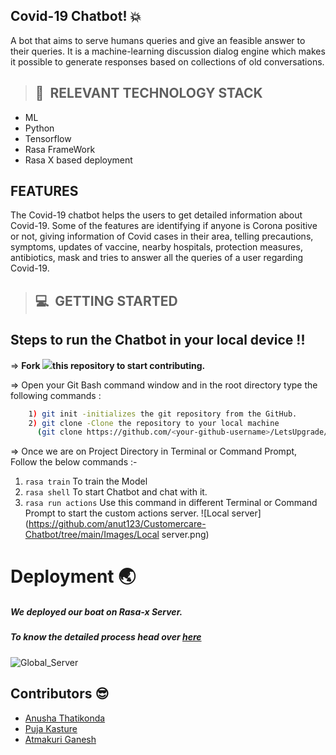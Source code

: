 

## Covid-19 Chatbot! :boom:
A bot that aims to serve humans queries and give an feasible answer to their queries. It is a machine-learning discussion dialog engine which makes it possible to generate responses based on collections of old conversations.


>## 📂&nbsp; RELEVANT TECHNOLOGY STACK
* ML
* Python
* Tensorflow
* Rasa FrameWork
* Rasa X based deployment

## FEATURES
The Covid-19 chatbot helps the users to get detailed information about Covid-19. Some of the features are identifying if anyone is Corona positive or not, giving information of Covid cases in their area, telling precautions, symptoms, updates of vaccine, nearby hospitals, protection measures, antibiotics, mask and tries to answer all the queries of a user regarding Covid-19.

>## 💻&nbsp; GETTING STARTED

## Steps to run the Chatbot in your local device !!

=> **Fork <a href=https://github.com/LetsUpgrade/CHIT-CHAT><img src="https://img.icons8.com/ios/24/000000/code-fork.png"></a>this repository to start contributing.**

=> Open your Git Bash command window and in the root directory type the following commands :
```bash
    1) git init -initializes the git repository from the GitHub. 
    2) git clone -Clone the repository to your local machine
      (git clone https://github.com/<your-github-username>/LetsUpgrade/CHIT-CHAT.git)
```    
=> Once we are on Project Directory in Terminal or Command Prompt, Follow the below commands :-
1. `rasa train` To train the Model
2. `rasa shell` To start Chatbot and chat with it.
3. `rasa run actions` Use this command in different Terminal or Command Prompt to start the custom actions server.
![Local server](https://github.com/anut123/Customercare-Chatbot/tree/main/Images/Local server.png)
# Deployment :earth_asia:
##### We deployed our boat on Rasa-x Server.
##### To know the detailed process head over [here](https://github.com/LetsUpgrade/CHIT-CHAT/blob/master/Deployment%20Steps.docx)
![Global_Server](https://github.com/LetsUpgrade/CHIT-CHAT/blob/master/Images/global_server.jpeg)

## Contributors :sunglasses:
* [Anusha Thatikonda](https://github.com/anut123)
* [Puja Kasture](https://github.com/puja-kasture)
* [Atmakuri Ganesh](https://github.com/atmakuriganesh)



